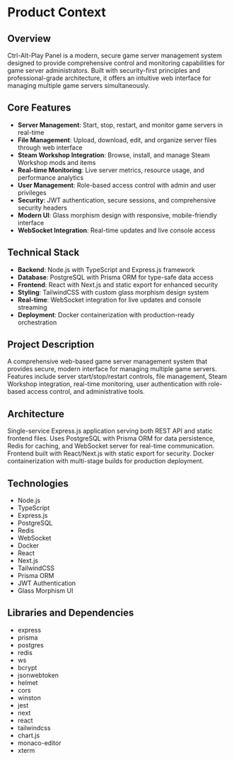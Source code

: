 # Product Context

## Overview

Ctrl-Alt-Play Panel is a modern, secure game server management system designed to provide comprehensive control and monitoring capabilities for game server administrators. Built with security-first principles and professional-grade architecture, it offers an intuitive web interface for managing multiple game servers simultaneously.

## Core Features

- **Server Management**: Start, stop, restart, and monitor game servers in real-time
- **File Management**: Upload, download, edit, and organize server files through web interface
- **Steam Workshop Integration**: Browse, install, and manage Steam Workshop mods and items
- **Real-time Monitoring**: Live server metrics, resource usage, and performance analytics
- **User Management**: Role-based access control with admin and user privileges
- **Security**: JWT authentication, secure sessions, and comprehensive security headers
- **Modern UI**: Glass morphism design with responsive, mobile-friendly interface
- **WebSocket Integration**: Real-time updates and live console access

## Technical Stack

- **Backend**: Node.js with TypeScript and Express.js framework
- **Database**: PostgreSQL with Prisma ORM for type-safe data access
- **Frontend**: React with Next.js and static export for enhanced security
- **Styling**: TailwindCSS with custom glass morphism design system
- **Real-time**: WebSocket integration for live updates and console streaming
- **Deployment**: Docker containerization with production-ready orchestration

## Project Description

A comprehensive web-based game server management system that provides secure, modern interface for managing multiple game servers. Features include server start/stop/restart controls, file management, Steam Workshop integration, real-time monitoring, user authentication with role-based access control, and administrative tools.



## Architecture

Single-service Express.js application serving both REST API and static frontend files. Uses PostgreSQL with Prisma ORM for data persistence, Redis for caching, and WebSocket server for real-time communication. Frontend built with React/Next.js with static export for security. Docker containerization with multi-stage builds for production deployment.



## Technologies

- Node.js
- TypeScript
- Express.js
- PostgreSQL
- Redis
- WebSocket
- Docker
- React
- Next.js
- TailwindCSS
- Prisma ORM
- JWT Authentication
- Glass Morphism UI



## Libraries and Dependencies

- express
- prisma
- postgres
- redis
- ws
- bcrypt
- jsonwebtoken
- helmet
- cors
- winston
- jest
- next
- react
- tailwindcss
- chart.js
- monaco-editor
- xterm

